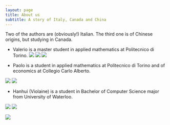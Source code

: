 ```yaml
---
layout: page
title: About us
subtitle: A story of Italy, Canada and China
---
```


Two of the authors are (obviously!) Italian. The third one is of Chinese origins, but studying in Canada.

+ Valerio is a master student in applied mathematics at Politecnico di Torino.
[![](../img/github-logo.png)](https://github.com/valerio-volpe)
[![](../img/linkedin.png)](https://www.linkedin.com/in/valerio-volpe/)
![](../img/Valerio_photo.jpeg)



+ Paolo is a student in applied mathematics at Politecnico di Torino and of economics at Collegio Carlo Alberto.
<!-- [![](../img/github-logo.png)](https://github.com/paolocolusso){:.thumbnail.bordered} -->
[![](../img/linkedin.png)](https://www.linkedin.com/in/paolo-colusso-a7451614a/)
![](../img/Paolo.jpg)



+ Hanhui (Violaine) is a student in Bachelor of Computer Science major from University of Waterloo. 
<!--[![Foo](http://www.google.com.au/images/nav_logo7.png)](http://google.com.au/)-->
[![](../img/github-logo.png)](https://github.com/menghanhui)
[![](../img/linkedin.png)](https://www.linkedin.com/in/skylarmeng/)
<!--![](../img/github-logo.png)
![](../img/linkedin.png)-->
![](../img/Violaine.jpg)

